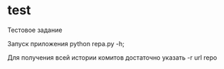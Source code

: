# test
Тестовое задание

Запуск приложения python repa.py -h;

Для получения всей истории комитов достаточно указать -r url repo

